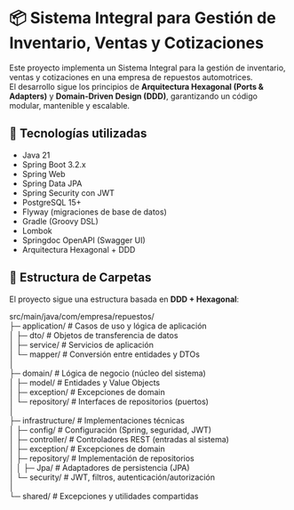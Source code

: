 # 📦 Sistema Integral para Gestión de Inventario, Ventas y Cotizaciones

Este proyecto implementa un Sistema Integral para la gestión de inventario, ventas y cotizaciones en una empresa de repuestos automotrices.  
El desarrollo sigue los principios de **Arquitectura Hexagonal (Ports & Adapters)** y **Domain-Driven Design (DDD)**, garantizando un código modular, mantenible y escalable.  

## 🚀 Tecnologías utilizadas

- Java 21  
- Spring Boot 3.2.x  
- Spring Web  
- Spring Data JPA  
- Spring Security con JWT  
- PostgreSQL 15+  
- Flyway (migraciones de base de datos)  
- Gradle (Groovy DSL)  
- Lombok  
- Springdoc OpenAPI (Swagger UI)  
- Arquitectura Hexagonal + DDD  

## 📂 Estructura de Carpetas

El proyecto sigue una estructura basada en **DDD + Hexagonal**:

src/main/java/com/empresa/repuestos/<br>
├─ application/ # Casos de uso y lógica de aplicación<br>
│ ├─ dto/ # Objetos de transferencia de datos<br>
│ ├─ service/ # Servicios de aplicación<br>
│ └─ mapper/ # Conversión entre entidades y DTOs<br>
│<br>
├─ domain/ # Lógica de negocio (núcleo del sistema)<br>
│ ├─ model/ # Entidades y Value Objects<br>
│ ├─ exception/ # Excepciones de domain<br>
│ └─ repository/ # Interfaces de repositorios (puertos)<br>
│<br>
├─ infrastructure/ # Implementaciones técnicas<br>
│ ├─ config/ # Configuración (Spring, seguridad, JWT)<br>
│ ├─ controller/ # Controladores REST (entradas al sistema)<br>
│ ├─ exception/ # Excepciones de domain<br>
│ ├─ repository/ # Implementación de repositorios<br>
│ │ ├─ Jpa/ # Adaptadores de persistencia (JPA)<br>
│ └─ security/ # JWT, filtros, autenticación/autorización<br>
│<br>
└─ shared/ # Excepciones y utilidades compartidas<br>
